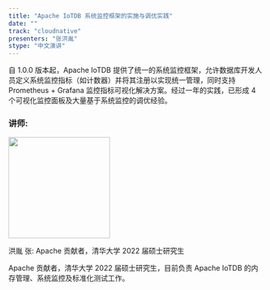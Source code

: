 ```yaml
---
title: "Apache IoTDB 系统监控框架的实施与调优实践"
date: ""
track: "cloudnative"
presenters: "张洪胤"
stype: "中文演讲"
---
```


自 1.0.0 版本起，Apache IoTDB 提供了统一的系统监控框架，允许数据库开发人员定义系统监控指标（如计数器）并将其注册以实现统一管理，同时支持 Prometheus + Grafana 监控指标可视化解决方案。经过一年的实践，已形成 4 个可视化监控面板及大量基于系统监控的调优经验。

### 讲师:

<img src="https://sessionize.com/image/4d3b-400o400o1-KCzTKrVsyHFxNEWdi4vEMv.jpg" width="200" /><br/>

洪胤 张: Apache 贡献者，清华大学 2022 届硕士研究生

Apache 贡献者，清华大学 2022 届硕士研究生，目前负责 Apache IoTDB 的内存管理、系统监控及标准化测试工作。